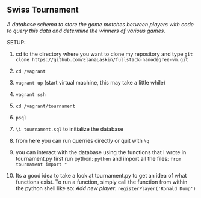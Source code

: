 ## Swiss Tournament

*A database schema to store the game matches between players with code to query this data and determine the winners of various games.*

SETUP:

1) cd to the directory where you want to clone my repository and type `git clone https://github.com/ElanaLaskin/fullstack-nanodegree-vm.git`

2) `cd /vagrant`

3) `vagrant up` (start virtual machine, this may take a little while)

4) `vagrant ssh`

5) `cd /vagrant/tournament`

6) `psql` 

7) `\i tournament.sql` to initialize the database

8) from here you can run querries directly or quit with `\q`

9) you can interact with the database using the functions that I wrote in tournament.py
first run python: `python` and import all the files: `from tournament import *`

10) Its a good idea to take a look at tournament.py to get an idea of what functions exist.
To run a function, simply call the function from within the python shell like so:
*Add new player:* `registerPlayer('Ronald Dump')`